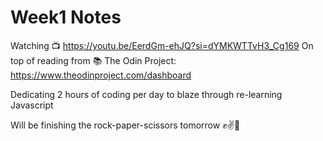 # Week1 Notes
Watching 📺 https://youtu.be/EerdGm-ehJQ?si=dYMKWTTvH3_Cg169
On top of reading from 📚 The Odin Project: https://www.theodinproject.com/dashboard

Dedicating 2 hours of coding per day to blaze through re-learning Javascript

Will be finishing the rock-paper-scissors tomorrow ✊✌🤚